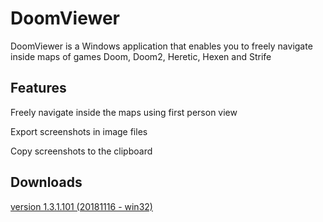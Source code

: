 # DoomViewer
DoomViewer is a Windows application that enables you to freely navigate inside maps of games Doom, Doom2, Heretic, Hexen and Strife

## Features
Freely navigate inside the maps using first person view

Export screenshots in image files

Copy screenshots to the clipboard


## Downloads
[version 1.3.1.101 (20181116 - win32)](https://sourceforge.net/projects/md2-viewer/files/MD2VIEWER_1.3/MD2Viewer_1.3.1.101_bin.zip/download)
